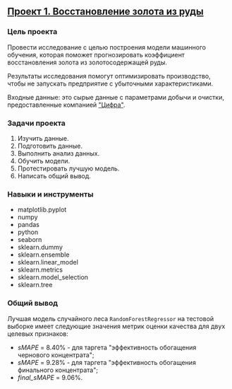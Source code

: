 ## [Проект 1. Восстановление золота из руды](gold-recovery.ipynb)


### Цель проекта

Провести исследование с целью построения модели машинного обучения, которая поможет прогнозировать коэффициент восстановления золота из золотосодержащей руды.

Результаты исследования помогут оптимизировать производство, чтобы не запускать предприятие с убыточными характеристиками.

Входные данные: это сырые данные с параметрами добычи и очистки, предоставленные компанией ["Цифра"](https://www.zyfra.com/ru/).


### Задачи проекта

1. Изучить данные.
2. Подготовить данные.
3. Выполнить анализ данных.
4. Обучить модели.
5. Протестировать лучшую модель.
6. Написать общий вывод.


### Навыки и инструменты

- matplotlib.pyplot
- numpy
- pandas
- python
- seaborn
- sklearn.dummy
- sklearn.ensemble
- sklearn.linear_model
- sklearn.metrics
- sklearn.model_selection
- sklearn.tree


### Общий вывод

Лучшая модель случайного леса `RandomForestRegressor` на тестовой выборке имеет следующие значения метрик оценки качества для двух целевых признаков:
- *sMAPE* = 8.40% - для таргета "эффективность обогащения чернового концентрата";
- *sMAPE* = 9.28% - для таргета "эффективность обогащения финального концентрата";
- *final_sMAPE* = 9.06%.
